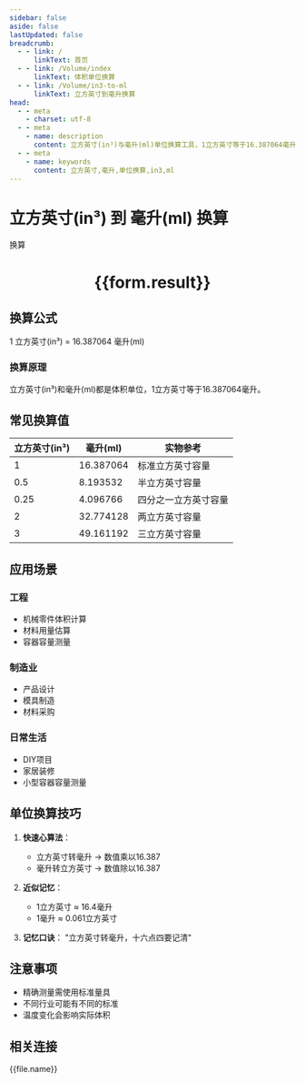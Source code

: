 ```yaml
---
sidebar: false
aside: false
lastUpdated: false
breadcrumb:
  - - link: /
      linkText: 首页
  - - link: /Volume/index
      linkText: 体积单位换算
  - - link: /Volume/in3-to-ml
      linkText: 立方英寸到毫升换算
head:
  - - meta
    - charset: utf-8
  - - meta
    - name: description
      content: 立方英寸(in³)与毫升(ml)单位换算工具，1立方英寸等于16.387064毫升。
  - - meta
    - name: keywords
      content: 立方英寸,毫升,单位换算,in3,ml
---
```


# 立方英寸(in³) 到 毫升(ml) 换算

<script setup>
import { onMounted, reactive, inject ,ref  } from 'vue'
import { NButton,NForm ,NFormItem,NInput,NInputNumber,NSelect,NCard,useMessage ,NGrid ,NGi } from 'naive-ui'
import { defineClientComponent } from 'vitepress'
import { Volume } from '../../files';

const convert = inject('convert')
const formRef = ref(null);
const rules = {
  number:{
    required: true,
    type: 'number',
    trigger: "blur"
  }
}
const form = reactive({
  number:null,
  result:'',
  title:'立方英寸(in³)到毫升(ml)换算'
})

const convertHandler = (e) => {
  e.preventDefault();
  formRef.value?.validate((errors)=>{
    if (!errors) {
      form.result = `${form.number} in³ = ${convert(form.number).from('in3').to('ml')} ml`
    }
  })
}
</script>

<n-form size="large" :model="form" ref='formRef' :rules="rules">
  <n-form-item label="数值" path="number">
    <n-input-number size="large" style="width:100%" :min="0" v-model:value="form.number" placeholder="请输入立方英寸数值" />
  </n-form-item>
  <n-form-item>
    <n-button type="info" style="width:100%" @click="convertHandler">换算</n-button>
  </n-form-item>
</n-form>
<n-card embedded :bordered="false" hoverable>
  <div style="text-align:center">
    <h1>{{form.result}}</h1>
  </div>
</n-card>

## 换算公式
1 立方英寸(in³) = 16.387064 毫升(ml)

### 换算原理
立方英寸(in³)和毫升(ml)都是体积单位，1立方英寸等于16.387064毫升。

## 常见换算值
| 立方英寸(in³) | 毫升(ml)    | 实物参考                 |
|--------------|------------|--------------------------|
| 1            | 16.387064  | 标准立方英寸容量          |
| 0.5          | 8.193532   | 半立方英寸容量            |
| 0.25         | 4.096766   | 四分之一立方英寸容量      |
| 2            | 32.774128  | 两立方英寸容量            |
| 3            | 49.161192  | 三立方英寸容量            |

## 应用场景
### 工程
- 机械零件体积计算
- 材料用量估算
- 容器容量测量

### 制造业
- 产品设计
- 模具制造
- 材料采购

### 日常生活
- DIY项目
- 家居装修
- 小型容器容量测量

## 单位换算技巧
1. **快速心算法**：
   - 立方英寸转毫升 → 数值乘以16.387
   - 毫升转立方英寸 → 数值除以16.387

2. **近似记忆**：
   - 1立方英寸 ≈ 16.4毫升
   - 1毫升 ≈ 0.061立方英寸

3. **记忆口诀**：
   "立方英寸转毫升，十六点四要记清"

## 注意事项
- 精确测量需使用标准量具
- 不同行业可能有不同的标准
- 温度变化会影响实际体积

## 相关连接
<n-grid x-gap="12" :cols="2">
  <n-gi v-for="(file, index) in Volume" :key="index极值">
    <n-button
      text
      tag="a"
      :href="file.path"
      type="info"
    >
      {{file.name}}
    </n-button>
  </n-gi>
</n-grid>